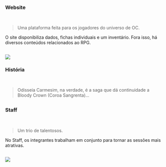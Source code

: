 <h3>Website</h3>
<br>

> Uma plataforma feita para os jogadores do universo de OC.

O site disponibiliza dados, fichas individuais e um inventário. Fora isso, há diversos conteúdos relacionados ao RPG. 

##

<img src="https://cdn.discordapp.com/attachments/925439012397809694/993289742609301634/Layout_PC.png" />


<h3>História</h3>
<br>

> Odisseia Carmesim, na verdade, é a saga que dá continuidade a Bloody Crown (Coroa Sangrenta)...

##
   
<h3>Staff</h3>
<br>

> Um trio de talentosos.
  
No Staff, os integrantes trabalham em conjunto para tornar as sessões mais atrativas.

##

<img src="https://cdn.discordapp.com/attachments/925439012397809694/993244944607219752/Staff_Equipe.png" />

